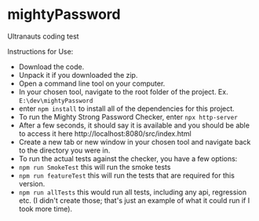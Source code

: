 # mightyPassword

 Ultranauts coding test

Instructions for Use:

-   Download the code.
-   Unpack it if you downloaded the zip.
-   Open a command line tool on your computer.
-   In your chosen tool, navigate to the root folder of the project. Ex. `E:\dev\mightyPassword`
-   enter `npm install` to install all of the dependencies for this project.
-   To run the Mighty Strong Password Checker, enter `npx http-server`
-   After a few seconds, it should say it is available and you should be able to access it here http://localhost:8080/src/index.html
-   Create a new tab or new window in your chosen tool and navigate back to the directory you were in.
-   To run the actual tests against the checker, you have a few options:
-   `npm run SmokeTest` this will run the smoke tests
-   `npm run featureTest` this will run the tests that are required for this version.
-   `npm run allTests` this would run all tests, including any api, regression etc. (I didn't create those; that's just an example of what it could run if I took more time).
